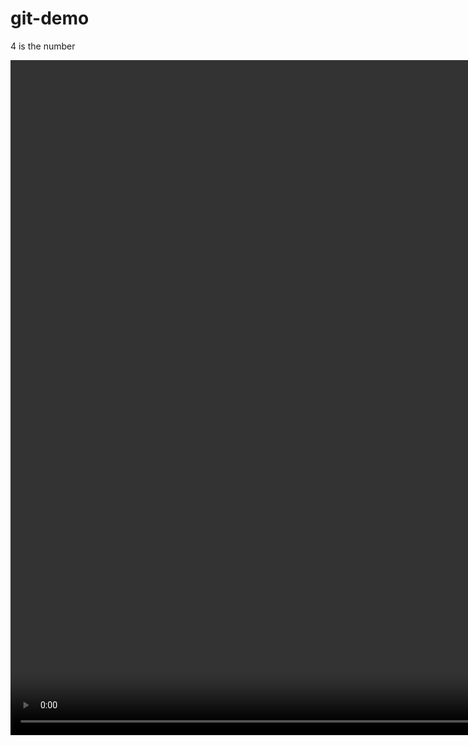 # git-demo

4 is the number

<video src="asia-small.mp4" width="1080" height="1080" controls></video>